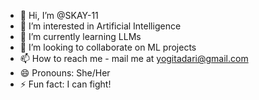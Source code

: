- 👋 Hi, I’m @SKAY-11
- 👀 I’m interested in Artificial Intelligence
- 🌱 I’m currently learning LLMs
- 💞️ I’m looking to collaborate on ML projects
- 📫 How to reach me - mail me at yogitadari@gmail.com
- 😄 Pronouns: She/Her
- ⚡ Fun fact: I can fight!

<!---
SKAY-11/SKAY-11 is a ✨ special ✨ repository because its `README.md` (this file) appears on your GitHub profile.
You can click the Preview link to take a look at your changes.
--->

